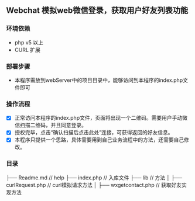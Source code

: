 ## Webchat 模拟web微信登录，获取用户好友列表功能
### 环境依赖
- php v5 以上
- CURL 扩展
### 部署步骤
- 本程序需放到webServer中的项目目录中，能够访问到本程序的index.php文件即可
### 操作流程
- [x] 正常访问本程序的index.php文件，页面将出现一个二维码。需要用户手动微信扫描二维码，并且同意登录。
- [x] 授权完毕，点击“确认扫描后点击此处”连接，可获得返回的好友信息。
- [x] 本程序只提供一个思路，具体需要用到自己业务流程中的方法，还需要自己修改。
### 目录
   ├── Readme.md                   // help
   ├── index.php                   // 入库文件
   ├── lib                         // 方法
   │   ├── curlRequest.php         // curl模拟请求方法
   │   ├── wxgetcontact.php        // 获取好友实现方法
